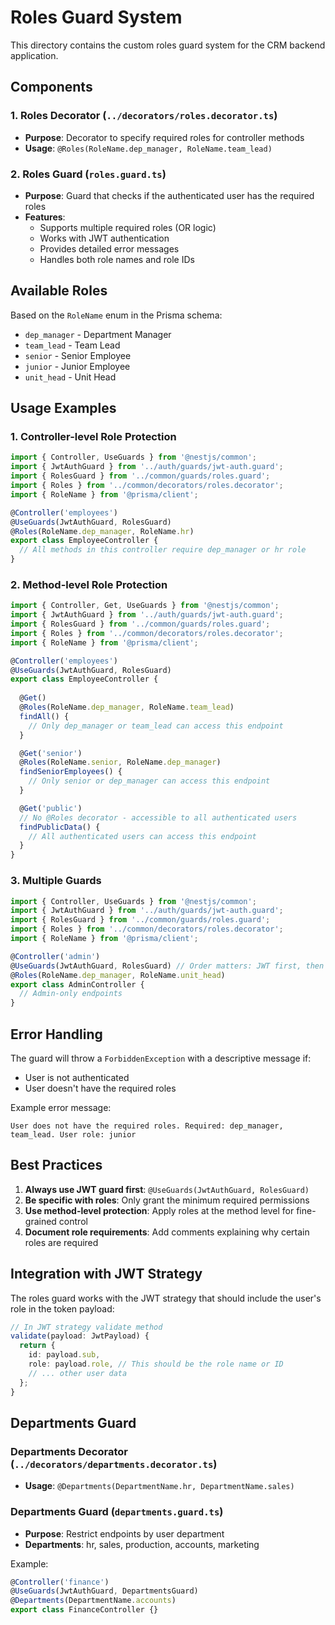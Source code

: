 # Roles Guard System

This directory contains the custom roles guard system for the CRM backend application.

## Components

### 1. Roles Decorator (`../decorators/roles.decorator.ts`)
- **Purpose**: Decorator to specify required roles for controller methods
- **Usage**: `@Roles(RoleName.dep_manager, RoleName.team_lead)`

### 2. Roles Guard (`roles.guard.ts`)
- **Purpose**: Guard that checks if the authenticated user has the required roles
- **Features**:
  - Supports multiple required roles (OR logic)
  - Works with JWT authentication
  - Provides detailed error messages
  - Handles both role names and role IDs

## Available Roles

Based on the `RoleName` enum in the Prisma schema:
- `dep_manager` - Department Manager
- `team_lead` - Team Lead
- `senior` - Senior Employee
- `junior` - Junior Employee
- `unit_head` - Unit Head

## Usage Examples

### 1. Controller-level Role Protection

```typescript
import { Controller, UseGuards } from '@nestjs/common';
import { JwtAuthGuard } from '../auth/guards/jwt-auth.guard';
import { RolesGuard } from '../common/guards/roles.guard';
import { Roles } from '../common/decorators/roles.decorator';
import { RoleName } from '@prisma/client';

@Controller('employees')
@UseGuards(JwtAuthGuard, RolesGuard)
@Roles(RoleName.dep_manager, RoleName.hr)
export class EmployeeController {
  // All methods in this controller require dep_manager or hr role
}
```

### 2. Method-level Role Protection

```typescript
import { Controller, Get, UseGuards } from '@nestjs/common';
import { JwtAuthGuard } from '../auth/guards/jwt-auth.guard';
import { RolesGuard } from '../common/guards/roles.guard';
import { Roles } from '../common/decorators/roles.decorator';
import { RoleName } from '@prisma/client';

@Controller('employees')
@UseGuards(JwtAuthGuard, RolesGuard)
export class EmployeeController {
  
  @Get()
  @Roles(RoleName.dep_manager, RoleName.team_lead)
  findAll() {
    // Only dep_manager or team_lead can access this endpoint
  }

  @Get('senior')
  @Roles(RoleName.senior, RoleName.dep_manager)
  findSeniorEmployees() {
    // Only senior or dep_manager can access this endpoint
  }

  @Get('public')
  // No @Roles decorator - accessible to all authenticated users
  findPublicData() {
    // All authenticated users can access this endpoint
  }
}
```

### 3. Multiple Guards

```typescript
import { Controller, UseGuards } from '@nestjs/common';
import { JwtAuthGuard } from '../auth/guards/jwt-auth.guard';
import { RolesGuard } from '../common/guards/roles.guard';
import { Roles } from '../common/decorators/roles.decorator';
import { RoleName } from '@prisma/client';

@Controller('admin')
@UseGuards(JwtAuthGuard, RolesGuard) // Order matters: JWT first, then Roles
@Roles(RoleName.dep_manager, RoleName.unit_head)
export class AdminController {
  // Admin-only endpoints
}
```

## Error Handling

The guard will throw a `ForbiddenException` with a descriptive message if:
- User is not authenticated
- User doesn't have the required roles

Example error message:
```
User does not have the required roles. Required: dep_manager, team_lead. User role: junior
```

## Best Practices

1. **Always use JWT guard first**: `@UseGuards(JwtAuthGuard, RolesGuard)`
2. **Be specific with roles**: Only grant the minimum required permissions
3. **Use method-level protection**: Apply roles at the method level for fine-grained control
4. **Document role requirements**: Add comments explaining why certain roles are required

## Integration with JWT Strategy

The roles guard works with the JWT strategy that should include the user's role in the token payload:

```typescript
// In JWT strategy validate method
validate(payload: JwtPayload) {
  return {
    id: payload.sub,
    role: payload.role, // This should be the role name or ID
    // ... other user data
  };
}
``` 

## Departments Guard

### Departments Decorator (`../decorators/departments.decorator.ts`)
- **Usage**: `@Departments(DepartmentName.hr, DepartmentName.sales)`

### Departments Guard (`departments.guard.ts`)
- **Purpose**: Restrict endpoints by user department
- **Departments**: hr, sales, production, accounts, marketing

Example:
```typescript
@Controller('finance')
@UseGuards(JwtAuthGuard, DepartmentsGuard)
@Departments(DepartmentName.accounts)
export class FinanceController {}
``` 